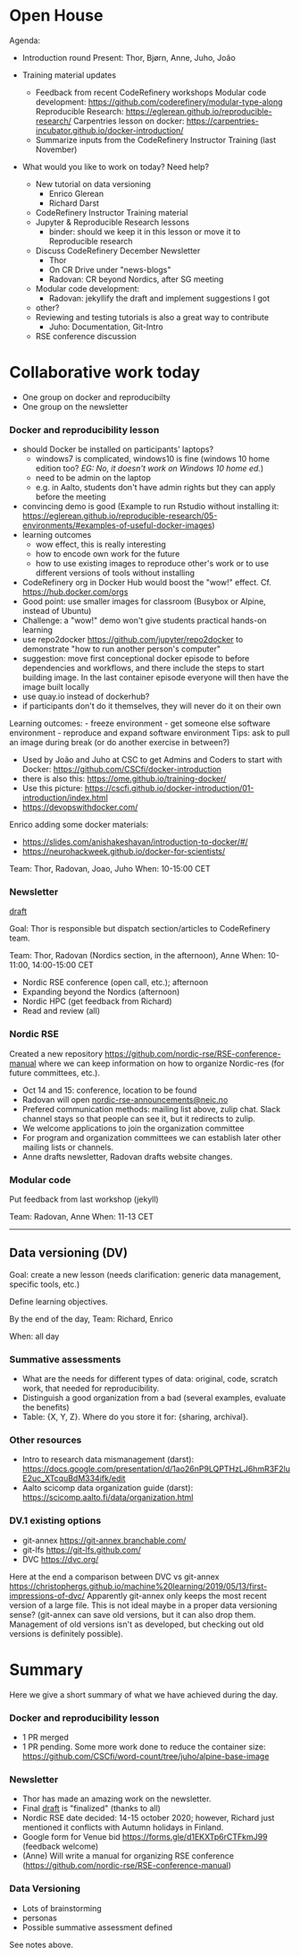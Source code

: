 # Open House

Agenda:

- Introduction round
Present: Thor, Bjørn, Anne, Juho, João

- Training material updates
    - Feedback from recent CodeRefinery workshops
        Modular code development: https://github.com/coderefinery/modular-type-along
        Reproducible Research:
        https://eglerean.github.io/reproducible-research/
        Carpentries lesson on docker:
        https://carpentries-incubator.github.io/docker-introduction/
    - Summarize inputs from the CodeRefinery Instructor Training (last November)
- What would you like to work on today? Need help?
    - New tutorial on data versioning
        - Enrico Glerean
        - Richard Darst
    - CodeRefinery Instructor Training material
    - Jupyter & Reproducible Research lessons
        - binder: should we keep it in this lesson or move it to Reproducible research
    - Discuss CodeRefinery December Newsletter
        - Thor
        - On CR Drive under "news-blogs"
        - Radovan: CR beyond Nordics, after SG meeting
    - Modular code development:
        - Radovan: jekyllify the draft and implement suggestions I got
    - other?
    - Reviewing and testing tutorials is also a great way to contribute
        - Juho: Documentation, Git-Intro
    - RSE conference discussion


# Collaborative work today

- One group on docker and reproducibilty
- One group on the newsletter

### Docker and reproducibility lesson

- should Docker be installed on participants' laptops?
    - windows7 is complicated, windows10 is fine (windows 10 home edition too? *EG: No, it doesn't work on Windows 10 home ed.*)
    - need to be admin on the laptop
    - e.g. in Aalto, students don't have admin rights but they can apply before the meeting
- convincing demo is good (Example to run Rstudio without installing it: https://eglerean.github.io/reproducible-research/05-environments/#examples-of-useful-docker-images)
- learning outcomes
    - wow effect, this is really interesting
    - how to encode own work for the future
    - how to use existing images to reproduce other's work or to use different versions of tools without installing
- CodeRefinery org in Docker Hub would boost the "wow!" effect. Cf. https://hub.docker.com/orgs
- Good point: use smaller images for classroom (Busybox or Alpine, instead of Ubuntu)
- Challenge: a "wow!" demo won't give students practical hands-on learning
- use repo2docker https://github.com/jupyter/repo2docker to demonstrate "how to run another person's computer"
- suggestion: move first conceptional docker episode to before
  dependencies and workflows, and there include the steps to start building
  image. In the last container episode everyone will then have the image
  built locally
- use quay.io instead of dockerhub?
- if participants don't do it themselves, they will never do it on their own


Learning outcomes:
       - freeze environment
       - get someone else software environment
       - reproduce and expand software environment
       Tips: ask to pull an image during  break (or do another exercise in between?)

- Used by João and Juho at CSC to get Admins and Coders to start with Docker: https://github.com/CSCfi/docker-introduction
- there is also this: https://ome.github.io/training-docker/
- Use this picture: https://cscfi.github.io/docker-introduction/01-introduction/index.html
- https://devopswithdocker.com/

Enrico adding some docker materials:
- https://slides.com/anishakeshavan/introduction-to-docker/#/
- https://neurohackweek.github.io/docker-for-scientists/


Team: Thor, Radovan, Joao, Juho
When: 10-15:00 CET

### Newsletter

[draft](https://docs.google.com/document/d/1vMtRTkd6cbZPiRKzBvA7GFRDZwp31TL0nmyvPirKWp8/edit?usp=sharing)

Goal: Thor is responsible but dispatch section/articles to CodeRefinery team.

Team: Thor, Radovan (Nordics section, in the afternoon), Anne
When: 10-11:00, 14:00-15:00 CET

- Nordic RSE conference (open call, etc.); afternoon
- Expanding beyond the Nordics (afternoon)
- Nordic HPC (get feedback from Richard)
- Read and review (all)


### Nordic RSE

Created a new repository
https://github.com/nordic-rse/RSE-conference-manual
where we can keep information on how to organize Nordic-res (for future committees, etc.).

- Oct 14 and 15: conference, location to be found
- Radovan will open nordic-rse-announcements@neic.no
- Prefered communication methods: mailing list above, zulip chat.  Slack channel stays so that people can see it, but it redirects to zulip.
- We welcome applications to join the organization committee
- For program and organization committees we can establish later other mailing lists or channels.
- Anne drafts newsletter, Radovan drafts website changes.


### Modular code

Put feedback from last workshop (jekyll)

Team: Radovan, Anne
When: 11-13 CET

----

## Data versioning (DV)

Goal: create a new lesson (needs clarification: generic data management, specific tools, etc.)

Define learning objectives.

By the end of the day,
Team: Richard, Enrico

When: all day

### Summative assessments
- What are the needs for different types of data: original, code, scratch work, that needed for reproducibility.
- Distinguish a good organization from a bad (several examples, evaluate the benefits)
- Table:  {X, Y, Z}.  Where do you store it for: {sharing, archival}.

### Other resources
- Intro to research data mismanagement (darst): https://docs.google.com/presentation/d/1ao26nP9LQPTHzLJ6hmR3F2luE2uc_XTcquBdM334ifk/edit
- Aalto scicomp data organization guide (darst): https://scicomp.aalto.fi/data/organization.html

### DV.1 existing options
- git-annex https://git-annex.branchable.com/
- git-lfs https://git-lfs.github.com/
- DVC https://dvc.org/

Here at the end a comparison between DVC vs git-annex
https://christophergs.github.io/machine%20learning/2019/05/13/first-impressions-of-dvc/ Apparently git-annex only keeps the most recent version of a large file. This is not ideal maybe in a proper data versioning sense? (git-annex can save old versions, but it can also drop them.  Management of old versions isn't as developed, but checking out old versions is definitely possible).


# Summary

Here we give a short summary of what we have achieved during the day.

### Docker and reproducibility lesson

- 1 PR merged
- 1 PR pending. Some more work done to reduce the container size: https://github.com/CSCfi/word-count/tree/juho/alpine-base-image

### Newsletter

- Thor has made an amazing work on the newsletter.
- Final [draft](https://docs.google.com/document/d/1vMtRTkd6cbZPiRKzBvA7GFRDZwp31TL0nmyvPirKWp8/edit?usp=sharing) is "finalized" (thanks to all)
- Nordic RSE date decided: 14-15 october 2020; however, Richard just mentioned it conflicts with Autumn holidays in Finland.
- Google form for Venue bid https://forms.gle/d1EKXTp6rCTFkmJ99 (feedback welcome)
- (Anne) Will write a manual for organizing RSE conference (https://github.com/nordic-rse/RSE-conference-manual)

### Data Versioning

- Lots of brainstorming
- personas
- Possible summative assessment defined

See notes above.
